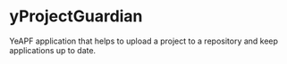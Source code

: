 # yProjectGuardian
YeAPF application that helps to upload a project to a repository and keep applications up to date.
